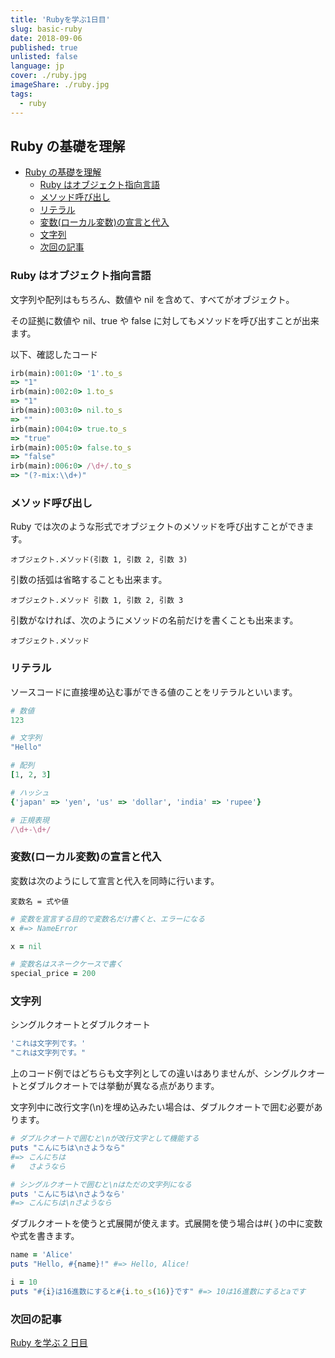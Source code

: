 ```yaml
---
title: 'Rubyを学ぶ1日目'
slug: basic-ruby
date: 2018-09-06
published: true
unlisted: false
language: jp
cover: ./ruby.jpg
imageShare: ./ruby.jpg
tags:
  - ruby
---
```


## Ruby の基礎を理解

- [Ruby の基礎を理解](#ruby-%E3%81%AE%E5%9F%BA%E7%A4%8E%E3%82%92%E7%90%86%E8%A7%A3)
    - [Ruby はオブジェクト指向言語](#ruby-%E3%81%AF%E3%82%AA%E3%83%96%E3%82%B8%E3%82%A7%E3%82%AF%E3%83%88%E6%8C%87%E5%90%91%E8%A8%80%E8%AA%9E)
    - [メソッド呼び出し](#%E3%83%A1%E3%82%BD%E3%83%83%E3%83%89%E5%91%BC%E3%81%B3%E5%87%BA%E3%81%97)
    - [リテラル](#%E3%83%AA%E3%83%86%E3%83%A9%E3%83%AB)
    - [変数(ローカル変数)の宣言と代入](#%E5%A4%89%E6%95%B0%E3%83%AD%E3%83%BC%E3%82%AB%E3%83%AB%E5%A4%89%E6%95%B0%E3%81%AE%E5%AE%A3%E8%A8%80%E3%81%A8%E4%BB%A3%E5%85%A5)
    - [文字列](#%E6%96%87%E5%AD%97%E5%88%97)
    - [次回の記事](#%E6%AC%A1%E5%9B%9E%E3%81%AE%E8%A8%98%E4%BA%8B)

### Ruby はオブジェクト指向言語

文字列や配列はもちろん、数値や nil を含めて、すべてがオブジェクト。

その証拠に数値や nil、true や false に対してもメソッドを呼び出すことが出来ます。

以下、確認したコード

```ruby
irb(main):001:0> '1'.to_s
=> "1"
irb(main):002:0> 1.to_s
=> "1"
irb(main):003:0> nil.to_s
=> ""
irb(main):004:0> true.to_s
=> "true"
irb(main):005:0> false.to_s
=> "false"
irb(main):006:0> /\d+/.to_s
=> "(?-mix:\\d+)"
```

### メソッド呼び出し

Ruby では次のような形式でオブジェクトのメソッドを呼び出すことができます。

`オブジェクト.メソッド(引数 1, 引数 2, 引数 3)`

引数の括弧は省略することも出来ます。

`オブジェクト.メソッド 引数 1, 引数 2, 引数 3`

引数がなければ、次のようにメソッドの名前だけを書くことも出来ます。

`オブジェクト.メソッド`

### リテラル

ソースコードに直接埋め込む事ができる値のことをリテラルといいます。

```ruby
# 数値
123

# 文字列
"Hello"

# 配列
[1, 2, 3]

# ハッシュ
{'japan' => 'yen', 'us' => 'dollar', 'india' => 'rupee'}

# 正規表現
/\d+-\d+/
```

### 変数(ローカル変数)の宣言と代入

変数は次のようにして宣言と代入を同時に行います。

`変数名 = 式や値`

```ruby
# 変数を宣言する目的で変数名だけ書くと、エラーになる
x #=> NameError

x = nil

# 変数名はスネークケースで書く
special_price = 200
```

### 文字列

シングルクオートとダブルクオート

```ruby
'これは文字列です。'
"これは文字列です。"
```

上のコード例ではどちらも文字列としての違いはありませんが、シングルクオートとダブルクオートでは挙動が異なる点があります。

文字列中に改行文字(\n)を埋め込みたい場合は、ダブルクオートで囲む必要があります。

```ruby
# ダブルクオートで囲むと\nが改行文字として機能する
puts "こんにちは\nさようなら"
#=> こんにちは
#   さようなら

# シングルクオートで囲むと\nはただの文字列になる
puts 'こんにちは\nさようなら'
#=> こんにちは\nさようなら
```

ダブルクオートを使うと式展開が使えます。式展開を使う場合は#{ }の中に変数や式を書きます。

```ruby
name = 'Alice'
puts "Hello, #{name}!" #=> Hello, Alice!

i = 10
puts "#{i}は16進数にすると#{i.to_s(16)}です" #=> 10は16進数にするとaです
```

### 次回の記事

[Ruby を学ぶ 2 日目](https://yoshikawa.dev/basic2-ruby/)
